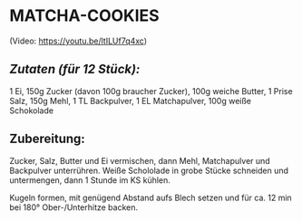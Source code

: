 # MATCHA-COOKIES

(Video: https://youtu.be/ltILUf7q4xc)

## ***Zutaten ****(für 12 Stück)****:***

1 Ei, 150g Zucker (davon 100g braucher Zucker), 100g weiche Butter, 1
Prise Salz, 150g Mehl, 1 TL Backpulver, 1 EL Matchapulver, 100g weiße
Schokolade

## Zubereitung:

Zucker, Salz, Butter und Ei vermischen, dann Mehl, Matchapulver und
Backpulver unterrühren. Weiße Schololade in grobe Stücke schneiden und
untermengen, dann 1 Stunde im KS kühlen.

Kugeln formen, mit genügend Abstand aufs Blech setzen und für ca. 12 min
bei 180° Ober-/Unterhitze backen.

